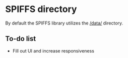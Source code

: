 # SPIFFS directory 

By default the SPIFFS library utilizes the [/data/](/data/) directory.

## To-do list

* Fill out UI and increase responsiveness
